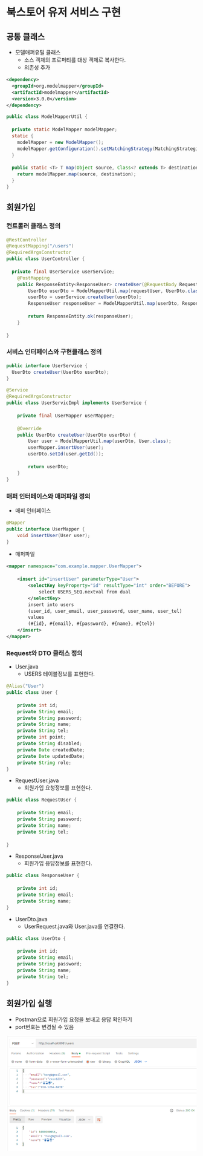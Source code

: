 # 북스토어 유저 서비스 구현

## 공통 클래스

- 모델매퍼유틸 클래스
  - 소스 객체의 프로퍼티를 대상 객체로 복사한다.
  - 의존성 추가

```xml
<dependency>
  <groupId>org.modelmapper</groupId>
  <artifactId>modelmapper</artifactId>
  <version>3.0.0</version>
</dependency>
```

```java
public class ModelMapperUtil {

  private static ModelMapper modelMapper;
  static {
    modelMapper = new ModelMapper();
    modelMapper.getConfiguration().setMatchingStrategy(MatchingStrategies.STRICT);
  }

  public static <T> T map(Object source, Class<? extends T> destination) {
    return modelMapper.map(source, destination);
  }
}
```

## 회원가입

### 컨트롤러 클래스 정의

```java
@RestController
@RequestMapping("/users")
@RequiredArgsConstructor
public class UserController {

  private final UserService userService;
	@PostMapping
	public ResponseEntity<ResponseUser> createUser(@RequestBody RequestUser requestUser) {
		UserDto userDto = ModelMapperUtil.map(requestUser, UserDto.class);
		userDto = userService.createUser(userDto);
		ResponseUser responseUser = ModelMapperUtil.map(userDto, ResponseUser.class);
		
		return ResponseEntity.ok(responseUser);
	}
	
}

```

### 서비스 인터페이스와 구현클래스 정의

```java
public interface UserService {
  UserDto createUser(UserDto userDto);
}
```

```java
@Service
@RequiredArgsConstructor
public class UserServicImpl implements UserService {

	private final UserMapper userMapper;
	
	@Override
	public UserDto createUser(UserDto userDto) {
		User user = ModelMapperUtil.map(userDto, User.class);
		userMapper.insertUser(user);
		userDto.setId(user.getId());

		return userDto;
	}
}
```

### 매퍼 인터페이스와 매퍼파일 정의

- 매퍼 인터페이스

```java
@Mapper
public interface UserMapper {
	void insertUser(User user);
}
```

- 매퍼파일

```xml
<mapper namespace="com.example.mapper.UserMapper">
	
	<insert id="insertUser" parameterType="User">
		<selectKey keyProperty="id" resultType="int" order="BEFORE">
			select USERS_SEQ.nextval from dual
		</selectKey>
		insert into users
		(user_id, user_email, user_password, user_name, user_tel)
		values
		(#{id}, #{email}, #{password}, #{name}, #{tel})
	</insert>
</mapper>
```

### Request와 DTO 클래스 정의

- User.java
  - USERS 테이블정보를 표현한다.

```java
@Alias("User")
public class User {

	private int id;
	private String email;
	private String password;
	private String name;
	private String tel;
	private int point;
	private String disabled;
	private Date createdDate;
	private Date updatedDate;
	private String role;
}
```

- RequestUser.java
  - 회원가입 요청정보를 표현한다.

```java
public class RequestUser {

	private String email;
	private String password;
	private String name;
	private String tel;
	
}
```

- ResponseUser.java
  - 회원가입 응답정보를 표현한다.

```java
public class ResponseUser {

	private int id;
	private String email;
	private String name;
}
```

- UserDto.java
  - UserRequest.java와 User.java를 연결한다.

```java
public class UserDto {

	private int id;
	private String email;
	private String password;
	private String name;
	private String tel;
}
```

## 회원가입 실행

- Postman으로 회원가입 요청을 보내고 응답 확인하기
- port번호는 변경될 수 있음

![회원가입 실행](../images/user-service-create-user-1.png)